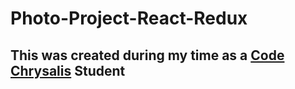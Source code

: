 # Photo-Project-React-Redux
## This was created during my time as a [Code Chrysalis](https://codechrysalis.io) Student